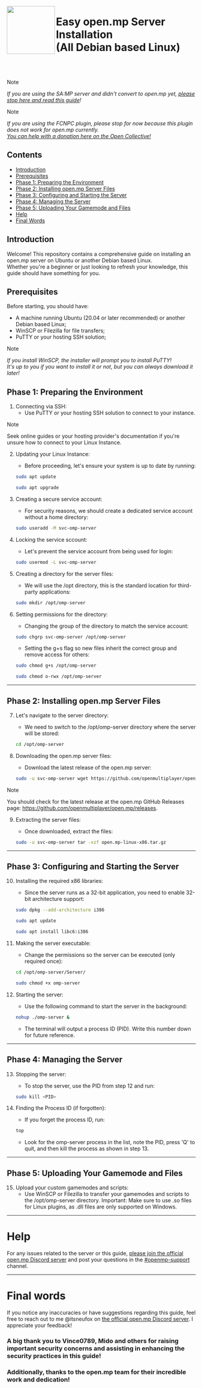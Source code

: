 <a href="https://www.open.mp"><img src="https://raw.githubusercontent.com/adib-yg/openmp-server-installation/main/screenshots/open-mp-logo.png" width="128" height="128" align="left"></a>
<h1>Easy open.mp Server Installation<br>(All Debian based Linux)</h1>
<br><br>

> [!NOTE] 
> *If you are using the SA:MP server and didn't convert to open.mp yet, [please stop here and read this guide](https://github.com/adib-yg/openmp-server-installation)!*

> [!NOTE] 
> *If you are using the FCNPC plugin, please stop for now because this plugin does not work for open.mp currently.<br>
> [You can help with a donation here on the Open Collective!](https://opencollective.com/openmultiplayer)*

## Contents

- [Introduction](#introduction)
- [Prerequisites](#prerequisites)
- [Phase 1: Preparing the Environment](#phase-1-preparing-the-environment)
- [Phase 2: Installing open.mp Server Files](#phase-2-installing-openmp-server-files)
- [Phase 3: Configuring and Starting the Server](#phase-3-configuring-and-starting-the-server)
- [Phase 4: Managing the Server](#phase-4-managing-the-server)
- [Phase 5: Uploading Your Gamemode and Files](#phase-5-uploading-your-gamemode-and-files)
- [Help](#help)
- [Final Words](#final-words)

## Introduction

Welcome! This repository contains a comprehensive guide on installing an open.mp server on Ubuntu or another Debian based Linux.<br>
Whether you're a beginner or just looking to refresh your knowledge, this guide should have something for you.

## Prerequisites
Before starting, you should have:
- A machine running Ubuntu (20.04 or later recommended) or another Debian based Linux;
- WinSCP or Filezilla for file transfers;
- PuTTY or your hosting SSH solution;<br>
> [!NOTE] 
> *If you install WinSCP, the installer will prompt you to install PuTTY!<br>
> It's up to you if you want to install it or not, but you can always download it later!*

## Phase 1: Preparing the Environment

1. Connecting via SSH:
   - Use PuTTY or your hosting SSH solution to connect to your instance.

> [!NOTE] 
> Seek online guides or your hosting provider's documentation if you're unsure how to connect to your Linux Instance.

2. Updating your Linux Instance:
   - Before proceeding, let's ensure your system is up to date by running:

   ```sh
   sudo apt update
   ```
   ```sh
   sudo apt upgrade
   ```

3. Creating a secure service account:
   - For security reasons, we should create a dedicated service account without a home directory:

   ```sh
   sudo useradd -M svc-omp-server
    ```

4. Locking the service sccount:
   - Let's prevent the service account from being used for login:

   ```sh
   sudo usermod -L svc-omp-server
   ```

5. Creating a directory for the server files:
   - We will use the /opt directory, this is the standard location for third-party applications:

   ```sh
   sudo mkdir /opt/omp-server
   ```

6. Setting permissions for the directory:
   - Changing the group of the directory to match the service account:

   ```sh
   sudo chgrp svc-omp-server /opt/omp-server
   ```

   - Setting the g+s flag so new files inherit the correct group and remove access for others:

   ```sh
   sudo chmod g+s /opt/omp-server
   ```
   ```sh
   sudo chmod o-rwx /opt/omp-server
   ```

---

## Phase 2: Installing open.mp Server Files

7. Let's navigate to the server directory:
   - We need to switch to the /opt/omp-server directory where the server will be stored:

   ```sh
   cd /opt/omp-server
   ```

8. Downloading the open.mp server files:
   - Download the latest release of the open.mp server:

   ```sh
   sudo -u svc-omp-server wget https://github.com/openmultiplayer/open.mp/releases/download/v1.2.0.2670/open.mp-linux-x86.tar.gz
   ```

> [!NOTE] 
> You should check for the latest release at the open.mp GitHub Releases page:
> https://github.com/openmultiplayer/open.mp/releases.

9. Extracting the server files:
   - Once downloaded, extract the files:

   ```sh
   sudo -u svc-omp-server tar -xzf open.mp-linux-x86.tar.gz
   ```

---

## Phase 3: Configuring and Starting the Server

10. Installing the required x86 libraries:
    - Since the server runs as a 32-bit application, you need to enable 32-bit architecture support:

    ```sh
    sudo dpkg --add-architecture i386
    ```
    ```sh
    sudo apt update
    ```
    ```sh
    sudo apt install libc6:i386
    ```

11. Making the server executable:
    - Change the permissions so the server can be executed (only required once):

    ```sh
    cd /opt/omp-server/Server/
    ```

    ```sh
    sudo chmod +x omp-server
    ```

12. Starting the server:
    - Use the following command to start the server in the background:

    ```sh
    nohup ./omp-server &
    ```

    - The terminal will output a process ID (PID). Write this number down for future reference.

---

## Phase 4: Managing the Server

13. Stopping the server:
    - To stop the server, use the PID from step 12 and run:

    ```sh
    sudo kill <PID>
    ```

14. Finding the Process ID (if forgotten):

    - If you forget the process ID, run:

    ```sh
    top
    ```

    - Look for the omp-server process in the list, note the PID, press 'Q' to quit, and then kill the process as shown in step 13.

---

## Phase 5: Uploading Your Gamemode and Files

15. Upload your custom gamemodes and scripts:
    - Use WinSCP or Filezilla to transfer your gamemodes and scripts to the /opt/omp-server directory.
    Important: Make sure to use .so files for Linux plugins, as .dll files are only supported on Windows.

---

# Help
For any issues related to the server or this guide, [please join the official open.mp Discord server](https://discord.gg/samp) and post your questions in the [#openmp-support](https://discord.com/channels/231799104731217931/966398440051445790) channel.

---

# Final words
If you notice any inaccuracies or have suggestions regarding this guide, feel free to reach out to me @itsneufox on [the official open.mp Discord server](https://discord.gg/samp). I appreciate your feedback!


### A big thank you to Vince0789, Mido and others for raising important security concerns and assisting in enhancing the security practices in this guide!
### Additionally, thanks to the open.mp team for their incredible work and dedication!
